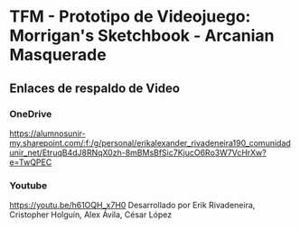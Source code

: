 # TFM - Prototipo de Videojuego: Morrigan's Sketchbook - Arcanian Masquerade
## Enlaces de respaldo de Video
### OneDrive
https://alumnosunir-my.sharepoint.com/:f:/g/personal/erikalexander_rivadeneira190_comunidadunir_net/EtruqB4dJ8RNqX0zh-8mBMsBfSic7KjucO6Ro3W7VcHrXw?e=TwQPEC
### Youtube
https://youtu.be/h61OQH_x7H0
Desarrollado por Erik Rivadeneira, Cristopher Holguín, Alex Ávila, César López
